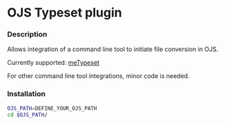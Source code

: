 # OJS Typeset plugin
### Description

Allows integration of a command line tool to initiate file conversion in OJS.

Currently supported:  [meTypeset](https://github.com/MartinPaulEve/meTypeset)

For other command line tool integrations,  minor code is needed.  

### Installation 

```bash
OJS_PATH=DEFINE_YOUR_OJS_PATH
cd $OJS_PATH/


```


